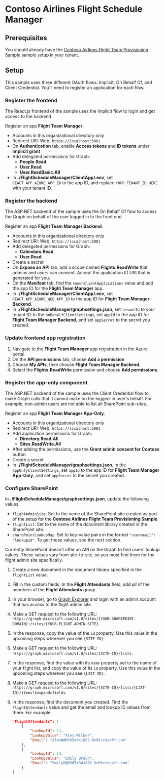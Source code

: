 # Contoso Airlines Flight Schedule Manager

## Prerequisites

You should already have the [Contoso Airlines Flight Team Provisioning Sample](https://github.com/microsoftgraph/contoso-airlines-azure-functions-sample) sample setup in your tenant.

## Setup

This sample uses three different OAuth flows: Implicit, On Behalf Of, and Client Credential. You'll need to register an application for each flow.

### Register the frontend

The React.js frontend of the sample uses the Implicit flow to login and get access to the backend.

Register an app **Flight Team Manager**.

- Accounts in this organizational directory only
- Redirect URI: Web, `https://localhost:5001`
- On **Authentication** tab, enable **Access tokens** and **ID tokens** under **Implicit grant**
- Add delegated permissions for Graph:
  - **People.Read**
  - **User.Read**
  - **User.ReadBasic.All**
- In **./FlightScheduleManager/ClientApp/.env**, set `REACT_APP_AZURE_APP_ID` to the app ID, and replace `YOUR_TENANT_ID_HERE` with your tenant ID.

### Register the backend

The ASP.NET backend of the sample uses the On Behalf Of flow to access the Graph on behalf of the user logged in to the front end.

Register an app **Flight Team Manager Backend**.

- Accounts in this organizational directory only
- Redirect URI: Web, `https://localhost:5001`
- Add delegated permissions for Graph:
  - **Calendars.Read**
  - **User.Read**
- Create a secret
- On **Expose an API** tab, add a scope named **Flights.ReadWrite** that admins and users can consent. Accept the application ID URI that is generated for you.
- On the **Manifest** tab, find the `knownClientApplications` value and add the app ID for the **Flight Team Manager** app.
- In **./FlightScheduleManager/ClientApp/.env**, set `REACT_APP_AZURE_WEB_APP_ID` to the app ID for **Flight Team Manager Backend**.
- In **./FlightScheduleManager/graphsettings.json**, set `tenantId` to your tenant ID. In the `onBehalfClientSettings`, set `appId` to the app ID for **Flight Team Manager Backend**, and set `appSecret` to the secret you created.

### Update frontend app registration

1. Navigate to the **Flight Team Manager** app registration in the Azure portal.
1. On the **API permissions** tab, choose **Add a permission**.
1. Choose **My APIs**, then choose **Flight Team Manager Backend**.
1. Select the **Flights.ReadWrite** permission and choose **Add permissions**.

### Register the app-only component

The ASP.NET backend of the sample uses the Client Credential flow to make Graph calls that it cannot make on the logged-in user's behalf. For example, non-admin users are not able to list all SharePoint sub-sites.

Register an app **Flight Team Manager App-Only**.

- Accounts in this organizational directory only
- Redirect URI: Web, `https://localhost:5001`
- Add application permissions for Graph:
  - **Directory.Read.All**
  - **Sites.ReadWrite.All**
- After adding the permissions, use the **Grant admin consent for Contoso** button
- Create a secret
- In **./FlightScheduleManager/graphsettings.json**, in the `appOnlyClientSettings`, set `appId` to the app ID for **Flight Team Manager App-Only**, and set `appSecret` to the secret you created.

### Configure SharePoint

In **./FlightScheduleManager/graphsettings.json**, update the following values.

- `flightAdminSite`: Set to the name of the SharePoint site created as part of the setup for the **Contoso Airlines Flight Team Provisioning Sample**.
- `flightList`: Set to the name of the document library created in the SharePoint site.
- `sharePointLookupMap`: Set to key-value pairs in the format `"useremail": "lookupid"`. To get these values, see the next section.

Currently SharePoint doesn't offer an API on the Graph to find users' lookup values. These values vary from site-to-site, so you must find them for the flight admin site specifically.

1. Create a new document in the document library specified in the `flightList` value.
1. Fill in the custom fields. In the **Flight Attendants** field, add *all* of the members of the **Flight Attendants** group.
1. In your browser, go to [Graph Explorer](https://developer.microsoft.com/graph/graph-explorer) and login with an admin account that has access to the flight admin site.
1. Make a GET request to the following URL: `https://graph.microsoft.com/v1.0/sites/{YOUR-SHAREPOINT-DOMAIN}:/sites/{YOUR-FLIGHT-ADMIN-SITE}`.
1. In the response, copy the value of the `id` property. Use this value in the upcoming steps wherever you see `{SITE-ID}`
1. Make a GET request to the following URL: `https://graph.microsoft.com/v1.0/sites/{SITE-ID}/lists`.
1. In the response, find the value with its `name` property set to the name of your flight list, and copy the value of its `id` property. Use this value in the upcoming steps wherever you see `{LIST-ID}`.
1. Make a GET request to the following URL: `https://graph.microsoft.com/v1.0/sites/{SITE-ID}/lists/{LIST-ID}/items?$expand=fields`.
1. In the response, find the document you created. Find the `FlightAttendants` value and get the email and lookup ID values from there. For example:

    ```json
    "FlightAttendants": [
        {
            "LookupId": 11,
            "LookupValue": "Alex Wilber",
            "Email": "AlexW@M365x041882.OnMicrosoft.com"
        },
        {
            "LookupId": 14,
            "LookupValue": "Emily Braun",
            "Email": "EmilyB@M365x041882.OnMicrosoft.com"
        }
    ]
    ```
